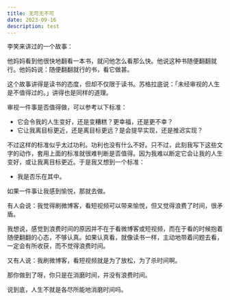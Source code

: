 ```yaml
---
title: 无可无不可
date: 2023-09-16
description: test
---
```

李笑来讲过的一个故事：

他妈妈看到他很快地翻看一本书，就问他怎么看那么快。他说这种书随便翻翻就行。他妈妈说：随便翻翻就行的书，看它做甚。

这个故事讲得是读书的态度，但却不仅限于读书。苏格拉底说：「未经审视的人生是不值得过的。」讲得也是同样的道理。

审视一件事是否值得做，可以参考以下标准：

- 它会令我的人生变好，还是变糟糕？更幸福，还是更不幸？
- 它让我离目标更近，还是离目标更远？是会提早实现，还是推迟实现？

不过这样的标准似乎太过功利。功利也没有什么不好。只不过，此刻我写下这些文字的动作，套用上面的标准就很难判断是否值得。因为我难以断定它会让我的人生变好，或让我离目标更近。于是我又想到一个标准：

- 我是否乐在其中。

如果一件事让我感到愉悦，那就去做。

有人会说：我觉得刷微博客，看短视频可以带来愉悦，但又觉得浪费了时间，很矛盾。

我想说，感觉到浪费时间的原因并不在于看微博客或短视频，而在于看的时候抱着随便翻翻的心态，不够认真。如果认真看，就像读书一样，主动地带着问题去看，一定会有所收获，而不觉得浪费时间。

又有人说：我刷微博客，看短视频就是为了放松，为了杀时间啊。

那你做到了呀，你只是在消磨时间，并没有浪费时间。

说到底，人生不就是各尽所能地消磨时间吗。